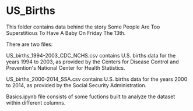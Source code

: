 # US_Births

This folder contains data behind the story Some People Are Too Superstitious To Have A Baby On Friday The 13th.

There are two files:

US_births_1994-2003_CDC_NCHS.csv contains U.S. births data for the years 1994 to 2003, as provided by the Centers for Disease Control and Prevention's National Center for Health Statistics.

US_births_2000-2014_SSA.csv contains U.S. births data for the years 2000 to 2014, as provided by the Social Security Administration.

Basics.ipynb file consists of some fuctions built to analyze the dataset within different columns.

